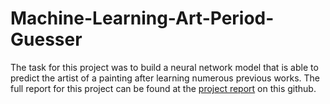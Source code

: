 # Machine-Learning-Art-Period-Guesser

The task for this project was to build a neural network model that is able to predict the artist of a painting after learning numerous previous works. The full report for this project can be found at the [project report](https://github.com/anmelus/Machine-Learning-Artist-Guesser/blob/main/Team29ProjFReport.pdf) on this github.
